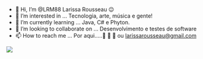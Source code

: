 - 👋 Hi, I’m @LRM88 Larissa Rousseau 😉
- 👀 I’m interested in ... Tecnologia, arte, música e gente!
- 🌱 I’m currently learning ... Java, C# e Phyton.
- 💞️ I’m looking to collaborate on ... Desenvolvimento e testes de software
- 📫 How to reach me ... Por aqui.....👣 👣 👣 ou larissarousseau@gmail.com

<img src='https://avataaars.io/?avatarStyle=Transparent&topType=LongHairMiaWallace&accessoriesType=Blank&hairColor=Black&facialHairType=Blank&clotheType=CollarSweater&clotheColor=Black&eyeType=Hearts&eyebrowType=UpDown&mouthType=Smile&skinColor=Light'
/>









<!---
LRM88/LRM88 is a ✨ special ✨ repository because its `README.md` (this file) appears on your GitHub profile.
You can click the Preview link to take a look at your changes.
--->

